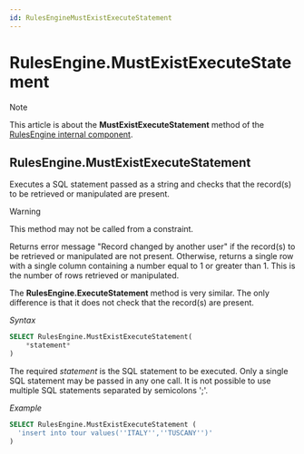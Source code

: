```yaml
---
id: RulesEngineMustExistExecuteStatement
---
```


# RulesEngine.MustExistExecuteStatement



> [!NOTE]
> This article is about the **MustExistExecuteStatement** method of the [RulesEngine internal component](/docs/Extensions/RulesEngine_internal_component).

## **RulesEngine.MustExistExecuteStatement**

Executes a SQL statement passed as a string and checks that the record(s) to be retrieved or manipulated are present.

> [!WARNING]
> This method may not be called from a constraint.

Returns error message "Record changed by another user" if the record(s) to be retrieved or manipulated are not present. Otherwise, returns a single row with a single column containing a number equal to 1 or greater than 1. This is the number of rows retrieved or manipulated.

The **RulesEngine.ExecuteStatement** method is very similar. The only difference is that it does not check that the record(s) are present.

*Syntax*

```sql
SELECT RulesEngine.MustExistExecuteStatement(
    *statement*
)
```

The required *statement* is the SQL statement to be executed. Only a single SQL statement may be passed in any one call. It is not possible to use multiple SQL statements separated by semicolons ';'.

*Example*

```sql
SELECT RulesEngine.MustExistExecuteStatement (
  'insert into tour values(''ITALY'',''TUSCANY'')'
)
```

 